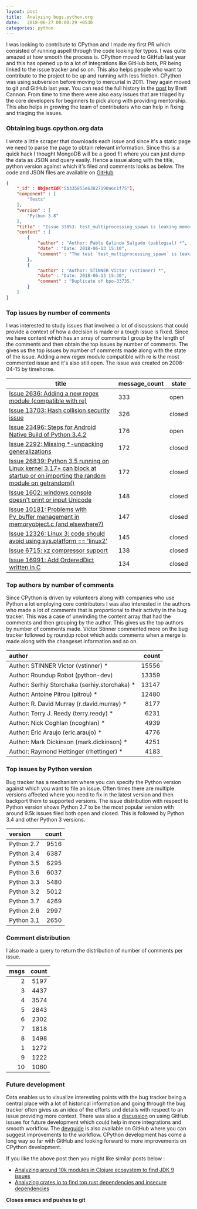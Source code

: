 ```yaml
---
layout: post
title:  Analyzing bugs.python.org
date:   2018-06-27 00:00:29 +0530
categories: python
---
```


I was looking to contribute to CPython and I made my first PR which consisted of running aspell through the code looking for typos. I was quite amazed at how smooth the process is. CPython moved to GitHub last year and this has opened up to a lot of integrations like GitHub bots, PR being linked to the issue tracker and so on. This also helps people who want to contribute to the project to be up and running with less friction. CPython was using subversion before moving to mercurial in 2011. They again moved to git and GitHub last year. You can read the full history in the [post](https://snarky.ca/the-history-behind-the-decision-to-move-python-to-github/) by Brett Cannon. From time to time there were also easy issues that are triaged by the core developers for beginners to pick along with providing mentorship. This also helps in growing the team of contributors who can help in fixing and triaging the issues.

### Obtaining bugs.cpython.org data

I wrote a little scraper that downloads each issue and since it's a static page we need to parse the page to obtain relevant information. Since this is a quick hack I thought MongoDB will be a good fit where you can just dump the data as JSON and query easily. Hence a issue along with the title, python version against which it's filed and comments looks as below. The code and JSON files are available on [GitHub](https://github.com/tirkarthi/cpython-bugs)

```JSON
{
	"_id" : ObjectId("5b335855e63827190a6c1f75"),
	"component" : [
		"Tests"
	],
	"version" : [
		"Python 3.8"
	],
	"title" : "Issue 33853: test_multiprocessing_spawn is leaking memory - Python tracker",
	"content" : [
		{
			"author" : "Author: Pablo Galindo Salgado (pablogsal) *",
			"date" : "Date: 2018-06-13 15:10",
			"comment" : "The test `test_multiprocessing_spawn` is leaking memory according to the x86 Gentoo Refleaks 3.x buildbot:\n\n\nx86 Gentoo Refleaks 3.x\nhttp://buildbot.python.org/all/#/builders/1/builds/253\n\ntest_multiprocessing_spawn leaked [1, 2, 1] memory blocks, sum=4\n1 test failed again:\n    test_multiprocessing_spawn\n\n\nx86 Gentoo Refleaks 3.7\nhttp://buildbot.python.org/all/#/builders/114/builds/135"
		},
		{
			"author" : "Author: STINNER Victor (vstinner) *",
			"date" : "Date: 2018-06-13 15:30",
			"comment" : "Duplicate of bpo-33735."
		}
	]
}
```

### Top issues by number of comments

I was interested to study issues that involved a lot of discussions that could provide a context of how a decision is made or a tough issue is fixed. Since we have content which has an array of comments I group by the length of the comments and then obtain the top issues by number of comments. The gives us the top issues by number of comments made along with the state of the issue. Adding a new regex module compatible with re is the most commented issue and it's also still open. The issue was created on 2008-04-15 by timehorse.

| title                                                                                                                                                             | message_count | state  |
|-----------------------------------------------------------------------------------------------------------------------------------------------------------------|--------------|--------|
| [Issue 2636: Adding a new regex module (compatible with re)](https://bugs.python.org/issue2636)                                                                   | 333           | open   |
| [Issue 13703: Hash collision security issue](https://bugs.python.org/issue13703)                                                                                  | 326           | closed |
| [Issue 23496: Steps for Android Native Build of Python 3.4.2](https://bugs.python.org/issue23496)                                                                 | 176           | open   |
| [Issue 2292: Missing *-unpacking generalizations](https://bugs.python.org/issue2292)                                                                              | 172           | closed |
| [Issue 26839: Python 3.5 running on Linux kernel 3.17+ can block at startup or on importing the random module on getrandom()](https://bugs.python.org/issue26839) | 172           | closed |
| [Issue 1602: windows console doesn't print or input Unicode](https://bugs.python.org/issue1602)                                                                   | 148           | closed |
| [Issue 10181: Problems with Py_buffer management in memoryobject.c (and elsewhere?)](https://bugs.python.org/issue10181)                                          | 147           | closed |
| [Issue 12326: Linux 3: code should avoid using sys.platform == 'linux2'](https://bugs.python.org/issue12326)                                                      | 145           | closed |
| [Issue 6715: xz compressor support](https://bugs.python.org/issue6715)                                                                                            | 138           | closed |
| [Issue 16991: Add OrderedDict written in C](https://bugs.python.org/issue16991)                                                                                   | 134           | closed |

### Top authors by number of comments

Since CPython is driven by volunteers along with companies who use Python a lot employing core contributors I was also interested in the authors who made a lot of comments that is proportional to their activity in the bug tracker. This was a case of unwinding the content array that had the comments and then grouping by the author. This gives us the top authors by number of comments made. Victor Stinner commented more on the bug tracker followed by roundup robot which adds comments when a merge is made along with the changeset information and so on.

| author                                        |   count |
|:----------------------------------------------|--------:|
| Author: STINNER Victor (vstinner) *           |   15556 |
| Author: Roundup Robot (python-dev)            |   13359 |
| Author: Serhiy Storchaka (serhiy.storchaka) * |   13147 |
| Author: Antoine Pitrou (pitrou) *             |   12480 |
| Author: R. David Murray (r.david.murray) *    |    8177 |
| Author: Terry J. Reedy (terry.reedy) *        |    6231 |
| Author: Nick Coghlan (ncoghlan) *             |    4939 |
| Author: Éric Araujo (eric.araujo) *           |    4776 |
| Author: Mark Dickinson (mark.dickinson) *     |    4251 |
| Author: Raymond Hettinger (rhettinger) *      |    4183 |

### Top issues by Python version

Bug tracker has a mechanism where you can specify the Python version against which you want to file an issue. Often times there are multiple versions affected where you need to fix in the latest version and then backport them to supported versions. The issue distribution with respect to Python version shows Python 2.7 to be the most popular version with around 9.5k issues filed both open and closed. This is followed by Python 3.4 and other Python 3 versions.

| version    |   count |
|:-----------|--------:|
| Python 2.7 |    9516 |
| Python 3.4 |    6387 |
| Python 3.5 |    6295 |
| Python 3.6 |    6037 |
| Python 3.3 |    5480 |
| Python 3.2 |    5012 |
| Python 3.7 |    4269 |
| Python 2.6 |    2997 |
| Python 3.1 |    2650 |

### Comment distribution

I also made a query to return the distribution of number of comments per issue.

|  msgs |   count |
|------:|--------:|
|     2 |    5197 |
|     3 |    4437 |
|     4 |    3574 |
|     5 |    2843 |
|     6 |    2302 |
|     7 |    1818 |
|     8 |    1498 |
|     1 |    1272 |
|     9 |    1222 |
|    10 |    1060 |

### Future development

Data enables us to visualize interesting points with the bug tracker being a central place with a lot of historical information and going through the bug tracker often gives us an idea of the  efforts and details with respect to an issue providing more context. There was also a [discussion](https://mail.python.org/pipermail/python-committers/2018-May/005428.html) on using GitHub issues for future development which could help in more integrations and smooth workflow. The [devguide](https://github.com/python/devguide/) is also available on GitHub where you can suggest improvements to the workflow. CPython development has come a long way so far with GitHub and looking forward to more improvements on CPython development.

If you like the above post then you might like similar posts below :

* [Analyzing around 10k modules in Clojure ecosystem to find JDK 9 issues](https://tirkarthi.github.io/clojure/2018/03/17/data-mining-clojars.html)
* [Analyzing crates.io to find top rust dependencies and insecure dependencies](https://tirkarthi.github.io/rust/2018/03/30/analyzing-crates-data.html)

__Closes emacs and pushes to git__

